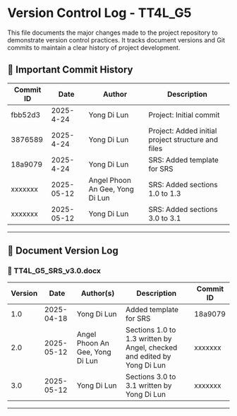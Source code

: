 # Version Control Log - TT4L_G5

This file documents the major changes made to the project repository to demonstrate version control practices. It tracks document versions and Git commits to maintain a clear history of project development.

## 📜 Important Commit History

| Commit ID | Date       | Author       | Description |
|-----------|------------|--------------|-------------|
| fbb52d3   | 2025-4-24 | Yong Di Lun     | Project: Initial commit |
| 3876589   | 2025-4-24 | Yong Di Lun      | Project: Added initial project structure and files |
| 18a9079   | 2025-4-24 | Yong Di Lun | SRS: Added template for SRS    |
| xxxxxxx   | 2025-05-12 | Angel Phoon An Gee, Yong Di Lun | SRS: Added sections 1.0 to 1.3 |
| xxxxxxx   | 2025-05-12 | Yong Di Lun | SRS: Added sections 3.0 to 3.1 |



---

## 📂 Document Version Log



### 📄 TT4L_G5_SRS_v3.0.docx

| Version | Date       | Author(s)      | Description                | Commit ID |
|---------|------------|-------------|---------------------------|-----------|
| 1.0     | 2025-04-18 | Yong Di Lun | Added template for SRS    | 18a9079   |
| 2.0     | 2025-05-12 | Angel Phoon An Gee, Yong Di Lun | Sections 1.0 to 1.3 written by Angel, checked and edited by Yong Di Lun | xxxxxxx   |
| 3.0     | 2025-05-12 | Yong Di Lun | Sections 3.0 to 3.1 written by Yong Di Lun | xxxxxxx   |


---
